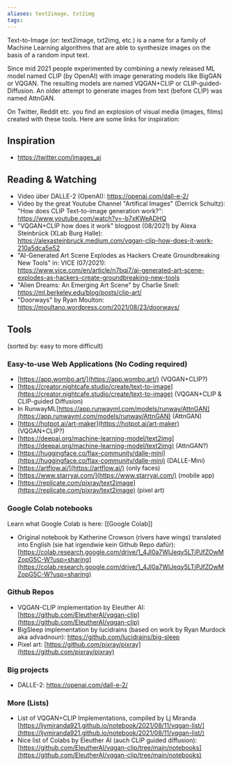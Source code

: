 ```yaml
---
aliases: text2image, txt2img
tags:
---
```


Text-to-Image (or: text2image, txt2img, etc.) is a name for a family of Machine Learning algorithms that are able to synthesize images on the basis of a random input text.

Since mid 2021 people experimented by combining a newly released ML model named CLIP (by OpenAI) with image generating models like BigGAN or VQGAN. The resulting models are named VQGAN+CLIP or CLIP-guided-Diffusion. An older attempt to generate images from text (before CLIP) was named AttnGAN.

On Twitter, Reddit etc. you find an explosion of visual media (images, films) created with these tools. Here are some links for inspiration:

## Inspiration

- https://twitter.com/images_ai

## Reading & Watching

- Video über DALLE-2 (OpenAI): https://openai.com/dall-e-2/
- Video by the great Youtube Channel "Artifical Images" (Derrick Schultz): "How does CLIP Text-to-image generation work?": https://www.youtube.com/watch?v=-b7xKWeADHQ
- "VQGAN+CLIP how does it work" blogpost (08/2021) by Alexa Steinbrück (XLab Burg Halle): https://alexasteinbruck.medium.com/vqgan-clip-how-does-it-work-210a5dca5e52
- "AI-Generated Art Scene Explodes as Hackers Create Groundbreaking New Tools" in: VICE (07/2021): https://www.vice.com/en/article/n7bqj7/ai-generated-art-scene-explodes-as-hackers-create-groundbreaking-new-tools
- "Alien Dreams: An Emerging Art Scene" by Charlie Snell: https://ml.berkeley.edu/blog/posts/clip-art/
- "Doorways" by Ryan Moulton: https://moultano.wordpress.com/2021/08/23/doorways/

## Tools

(sorted by: easy to more difficult)

### Easy-to-use Web Applications (No Coding required)

- [https://app.wombo.art/](https://app.wombo.art/) (VQGAN+CLIP?)
- [https://creator.nightcafe.studio/create/text-to-image](https://creator.nightcafe.studio/create/text-to-image) (VQGAN+CLIP & CLIP-guided Diffusion)
- In RunwayML[https://app.runwayml.com/models/runway/AttnGAN](https://app.runwayml.com/models/runway/AttnGAN) (AttnGAN)
- [https://hotpot.ai/art-maker](https://hotpot.ai/art-maker) (VQGAN+CLIP?)
- [https://deepai.org/machine-learning-model/text2img](https://deepai.org/machine-learning-model/text2img) (AttnGAN?)
- [https://huggingface.co/flax-community/dalle-mini](https://huggingface.co/flax-community/dalle-mini) (DALLE-Mini)
- [https://artflow.ai/](https://artflow.ai/) (only faces)
- [https://www.starryai.com/](https://www.starryai.com/) (mobile app)
- [https://replicate.com/pixray/text2image](https://replicate.com/pixray/text2image) (pixel art)

### Google Colab notebooks

Learn what Google Colab is here: [[Google Colab]]

- Original notebook by Katherine Crowson (rivers have wings) translated into English (sie hat irgendwie kein Github Repo dafür): [https://colab.research.google.com/drive/1_4Jl0a7WIJeqy5LTjPJfZOwMZopG5C-W?usp=sharing](https://colab.research.google.com/drive/1_4Jl0a7WIJeqy5LTjPJfZOwMZopG5C-W?usp=sharing)

### Github Repos

- VQGAN-CLIP implementation by Eleuther AI: [https://github.com/EleutherAI/vqgan-clip](https://github.com/EleutherAI/vqgan-clip)
- BigSleep implementation by lucidrains (based on work by Ryan Murdock aka advadnoun): https://github.com/lucidrains/big-sleep
- Pixel art: [https://github.com/pixray/pixray](https://github.com/pixray/pixray)

### Big projects
- DALLE-2: https://openai.com/dall-e-2/

### More (Lists)

- List of VQGAN+CLIP Implementations, compiled by Lj Miranda [https://ljvmiranda921.github.io/notebook/2021/08/11/vqgan-list/](https://ljvmiranda921.github.io/notebook/2021/08/11/vqgan-list/)
- Nice list of Colabs by Eleuther AI (auch CLIP guided diffusion): [https://github.com/EleutherAI/vqgan-clip/tree/main/notebooks](https://github.com/EleutherAI/vqgan-clip/tree/main/notebooks)
